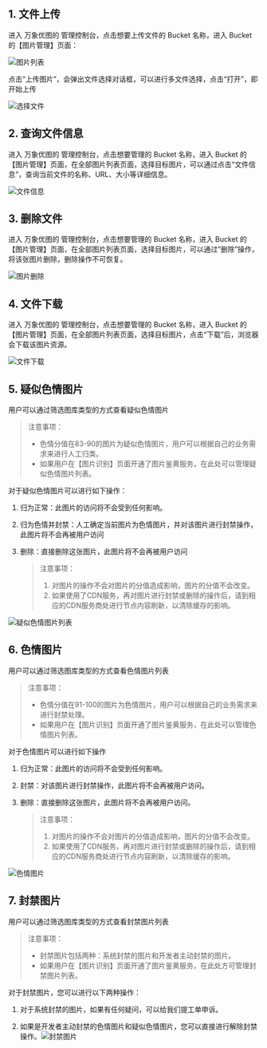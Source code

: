 ## 1. 文件上传

进入 万象优图的 管理控制台，点击想要上传文件的 Bucket 名称，进入 Bucket 的【图片管理】页面：

![图片列表](http://imgcache.tcecqpoc.fsphere.cn/image/mc.qcloudimg.com/static/img/e963c386d7d406401ed86c19fbfc43b4/image.png)

点击“上传图片”，会弹出文件选择对话框，可以进行多文件选择，点击“打开”，即开始上传

![选择文件](http://imgcache.tcecqpoc.fsphere.cn/image/mc.qcloudimg.com/static/img/3f7b7bc1e146860ae65ae8453256d184/image.jpg)

## 2. 查询文件信息

进入 万象优图的 管理控制台，点击想要管理的 Bucket 名称，进入 Bucket 的【图片管理】页面，在全部图片列表页面，选择目标图片，可以通过点击“文件信息”，查询当前文件的名称、URL、大小等详细信息。

![文件信息](http://imgcache.tcecqpoc.fsphere.cn/image/mc.qcloudimg.com/static/img/004afcdb13366c6d74bd5d66e75d2091/image.png)

## 3. 删除文件

进入 万象优图的 管理控制台，点击想要管理的 Bucket 名称，进入 Bucket 的【图片管理】页面，在全部图片列表页面，选择目标图片，可以通过“删除”操作，将该张图片删除，删除操作不可恢复。

![图片删除](http://imgcache.tcecqpoc.fsphere.cn/image/mc.qcloudimg.com/static/img/6960564f4a78cd527e435394729b8df1/image.png)

## 4. 文件下载

进入 万象优图的 管理控制台，点击想要管理的 Bucket 名称，进入 Bucket 的【图片管理】页面，在全部图片列表页面，选择目标图片，点击“下载”后，浏览器会下载该图片资源。

![文件下载](http://imgcache.tcecqpoc.fsphere.cn/image/mc.qcloudimg.com/static/img/10a9d9e880d2ea597520c3ce8b9f7a5d/image.png)

## 5. 疑似色情图片

用户可以通过筛选图库类型的方式查看疑似色情图片

> 注意事项：
>
> + 色情分值在83-90的图片为疑似色情图片，用户可以根据自己的业务需求来进行人工归类。
> + 如果用户在【图片识别】页面开通了图片鉴黄服务，在此处可以管理疑似色情图片列表。

对于疑似色情图片可以进行如下操作：

1. 归为正常：此图片的访问将不会受到任何影响。

2. 归为色情并封禁：人工确定当前图片为色情图片，并对该图片进行封禁操作，此图片将不会再被用户访问

3. 删除：直接删除这张图片，此图片将不会再被用户访问

   > 注意事项：
   >
   > 1. 对图片的操作不会对图片的分值造成影响，图片的分值不会改变。
   > 2. 如果使用了CDN服务，再对图片进行封禁或删除的操作后，请到相应的CDN服务商处进行节点内容刷新，以清除缓存的影响。



![疑似色情图片列表](http://imgcache.tcecqpoc.fsphere.cn/image/mc.qcloudimg.com/static/img/28ae3f364f1a595fb2cab926d0344d89/image.png)

## 6. 色情图片

用户可以通过筛选图库类型的方式查看色情图片列表

> 注意事项：
>
> + 色情分值在91-100的图片为色情图片，用户可以根据自己的业务需求来进行封禁处理。
> + 如果用户在【图片识别】页面开通了图片鉴黄服务，在此处可以管理色情图片列表。

对于色情图片可以进行如下操作

1. 归为正常：此图片的访问将不会受到任何影响。

2. 封禁：对该图片进行封禁操作，此图片将不会再被用户访问。

3. 删除：直接删除这张图片，此图片将不会再被用户访问。

   >  注意事项：
   >
   >  1. 对图片的操作不会对图片的分值造成影响，图片的分值不会改变。
   >  2. 如果使用了CDN服务，再对图片进行封禁或删除的操作后，请到相应的CDN服务商处进行节点内容刷新，以清除缓存的影响。

![色情图片](http://imgcache.tcecqpoc.fsphere.cn/image/mc.qcloudimg.com/static/img/c4bd23826d052c9d61d0c828126006ca/image.png)

## 7. 封禁图片

用户可以通过筛选图库类型的方式查看封禁图片列表

> 注意事项：
>
> + 封禁图片包括两种：系统封禁的图片和开发者主动封禁的图片。
> + 如果用户在【图片识别】页面开通了图片鉴黄服务，在此处方可管理封禁图片列表。

对于封禁图片，您可以进行以下两种操作：

1. 对于系统封禁的图片，如果有任何疑问，可以给我们提工单申诉。

2. 如果是开发者主动封禁的色情图片和疑似色情图片，您可以直接进行解除封禁操作。![封禁图片](http://imgcache.tcecqpoc.fsphere.cn/image/mc.qcloudimg.com/static/img/d5035a72c510f6bc69710a8e40e42c6d/image.png)
